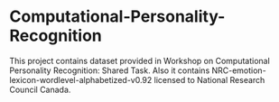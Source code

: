 # Computational-Personality-Recognition

This project contains dataset provided in Workshop on Computational Personality Recognition: Shared Task.
Also it contains NRC-emotion-lexicon-wordlevel-alphabetized-v0.92 licensed to National Research Council Canada.
